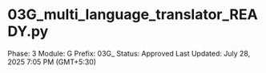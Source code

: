 # 03G_multi_language_translator_READY.py

Phase: 3
Module: G
Prefix: 03G_
Status: Approved
Last Updated: July 28, 2025 7:05 PM (GMT+5:30)